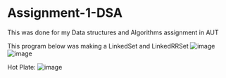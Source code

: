# Assignment-1-DSA
This was done for my Data structures and Algorithms assignment in AUT

This program below was making a LinkedSet and LinkedRRSet
![image](https://user-images.githubusercontent.com/12677108/118343064-ca52e580-b57a-11eb-8ab1-fce1e321b452.png)
![image](https://user-images.githubusercontent.com/12677108/118343083-e0f93c80-b57a-11eb-9e69-a4d072303090.png)

Hot Plate:
![image](https://user-images.githubusercontent.com/12677108/118343190-8f04e680-b57b-11eb-9dc5-6eb8daa2d4c9.png)
